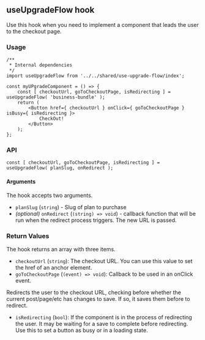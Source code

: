 ## useUpgradeFlow hook

Use this hook when you need to implement a component that leads the user to the checkout page.

### Usage

```es6
/**
 * Internal dependencies
 */
import useUpgradeFlow from '../../shared/use-upgrade-flow/index';

const myUPgradeComponent = () => {
	const [ checkoutUrl, goToCheckoutPage, isRedirecting ] = useUpgradeFlow( 'business-bundle' );
	return (
		<Button href={ checkoutUrl } onClick={ goToCheckoutPage } isBusy={ isRedirecting }>
			CheckOut!
		</Button>
	);
};
```

### API

`const [ checkoutUrl, goToCheckoutPage, isRedirecting ] = useUpgradeFlow( planSlug, onRedirect );`

#### Arguments

The hook accepts two arguments.

- `planSlug` (`string`) - Slug of plan to purchase
- _(optional)_ `onRedirect` (`(string) => void`) - callback function that will
  be run when the redirect process triggers. The new URL is passed.

### Return Values

The hook returns an array with three items.

- `checkoutUrl` (`string`): The checkout URL. You can use this value to set the href of an anchor element.
- `goToCheckoutPage` (`(event) => void`): Callback to be used in an onClick event.

Redirects the user to the checkout URL, checking before whether the current
post/page/etc has changes to save. If so, it saves them before to redirect.

- `isRedirecting` (`bool`): If the component is in the process of redirecting the
  user. It may be waiting for a save to complete before redirecting. Use
  this to set a button as busy or in a loading state.
